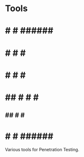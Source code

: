 # Tools

#    # # ###### ###### 
#    # #     #  #      
#    # #    #   #####  
# ## # #   #    #      
##  ## #  #     #      
#    # # ###### ######

Various tools for Penetration Testing.
